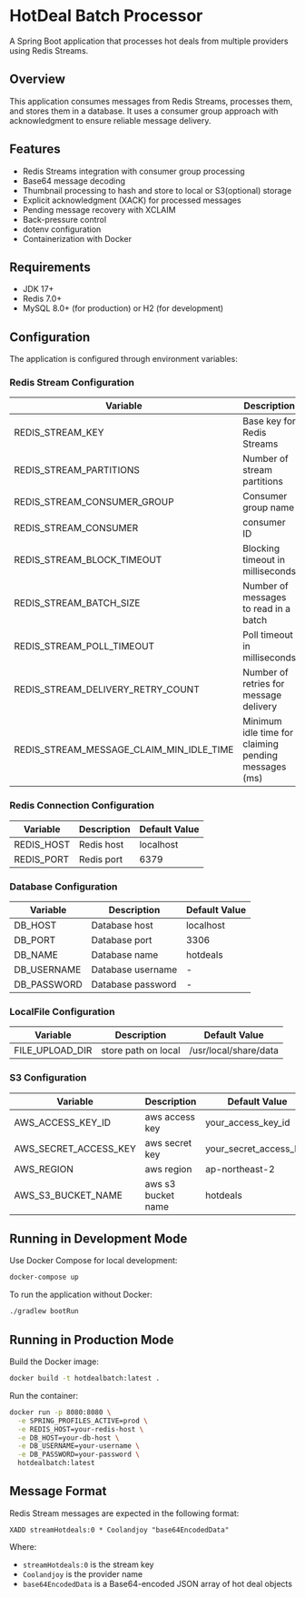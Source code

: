 # HotDeal Batch Processor

A Spring Boot application that processes hot deals from multiple providers using Redis Streams.

## Overview

This application consumes messages from Redis Streams, processes them, and stores them in a database. It uses a consumer group approach with acknowledgment to ensure reliable message delivery.

## Features

- Redis Streams integration with consumer group processing
- Base64 message decoding
- Thumbnail processing to hash and store to local or S3(optional) storage
- Explicit acknowledgment (XACK) for processed messages
- Pending message recovery with XCLAIM
- Back-pressure control
- dotenv configuration
- Containerization with Docker

## Requirements

- JDK 17+
- Redis 7.0+
- MySQL 8.0+ (for production) or H2 (for development)

## Configuration

The application is configured through environment variables:

### Redis Stream Configuration

| Variable | Description | Default Value |
|----------|-------------|---------------|
| REDIS_STREAM_KEY | Base key for Redis Streams | streamHotdeals |
| REDIS_STREAM_PARTITIONS | Number of stream partitions | 1 |
| REDIS_STREAM_CONSUMER_GROUP | Consumer group name | hotdeals-batch-group |
| REDIS_STREAM_CONSUMER | consumer ID | consumer-1 |
| REDIS_STREAM_BLOCK_TIMEOUT | Blocking timeout in milliseconds | 2000 |
| REDIS_STREAM_BATCH_SIZE | Number of messages to read in a batch | 10 |
| REDIS_STREAM_POLL_TIMEOUT | Poll timeout in milliseconds | 100 |
| REDIS_STREAM_DELIVERY_RETRY_COUNT | Number of retries for message delivery | 3 |
| REDIS_STREAM_MESSAGE_CLAIM_MIN_IDLE_TIME | Minimum idle time for claiming pending messages (ms) | 30000 |

### Redis Connection Configuration

| Variable | Description | Default Value |
|----------|-------------|---------------|
| REDIS_HOST | Redis host | localhost |
| REDIS_PORT | Redis port | 6379 |

### Database Configuration

| Variable | Description | Default Value |
|----------|-------------|---------------|
| DB_HOST | Database host | localhost |
| DB_PORT | Database port | 3306 |
| DB_NAME | Database name | hotdeals |
| DB_USERNAME | Database username | - |
| DB_PASSWORD | Database password | - |

### LocalFile Configuration

| Variable | Description | Default Value |
|----------|-------------|---------------|
| FILE_UPLOAD_DIR | store path on local | /usr/local/share/data |

### S3 Configuration

| Variable | Description | Default Value |
|----------|-------------|---------------|
| AWS_ACCESS_KEY_ID | aws access key | your_access_key_id |
| AWS_SECRET_ACCESS_KEY | aws secret key | your_secret_access_key |
| AWS_REGION | aws region | ap-northeast-2 |
| AWS_S3_BUCKET_NAME | aws s3 bucket name | hotdeals |

## Running in Development Mode

Use Docker Compose for local development:

```bash
docker-compose up
```

To run the application without Docker:

```bash
./gradlew bootRun
```

## Running in Production Mode

Build the Docker image:

```bash
docker build -t hotdealbatch:latest .
```

Run the container:

```bash
docker run -p 8080:8080 \
  -e SPRING_PROFILES_ACTIVE=prod \
  -e REDIS_HOST=your-redis-host \
  -e DB_HOST=your-db-host \
  -e DB_USERNAME=your-username \
  -e DB_PASSWORD=your-password \
  hotdealbatch:latest
```

## Message Format

Redis Stream messages are expected in the following format:

```
XADD streamHotdeals:0 * Coolandjoy "base64EncodedData"
```

Where:
- `streamHotdeals:0` is the stream key
- `Coolandjoy` is the provider name
- `base64EncodedData` is a Base64-encoded JSON array of hot deal objects
